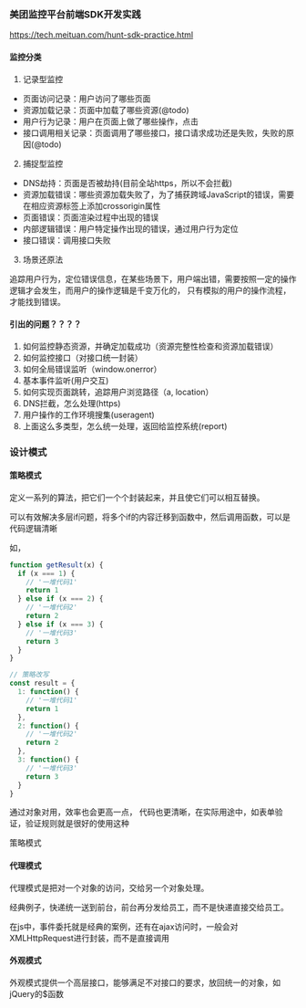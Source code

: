 ### 美团监控平台前端SDK开发实践
https://tech.meituan.com/hunt-sdk-practice.html

#### 监控分类

1. 记录型监控

* 页面访问记录：用户访问了哪些页面
* 资源加载记录：页面中加载了哪些资源(@todo)
* 用户行为记录：用户在页面上做了哪些操作，点击
* 接口调用相关记录：页面调用了哪些接口，接口请求成功还是失败，失败的原因(@todo)

2. 捕捉型监控

* DNS劫持：页面是否被劫持(目前全站https，所以不会拦截)
* 资源加载错误：哪些资源加载失败了，为了捕获跨域JavaScript的错误，需要在相应资源标签上添加crossorigin属性
* 页面错误：页面渲染过程中出现的错误
* 内部逻辑错误：用户特定操作出现的错误，通过用户行为定位
* 接口错误：调用接口失败

3. 场景还原法

追踪用户行为，定位错误信息，在某些场景下，用户端出错，需要按照一定的操作逻辑才会发生，而用户的操作逻辑是千变万化的，
只有模拟的用户的操作流程，才能找到错误。

#### 引出的问题？？？？
1. 如何监控静态资源，并确定加载成功（资源完整性检查和资源加载错误）
2. 如何监控接口（对接口统一封装）
3. 如何全局错误监听（window.onerror）
4. 基本事件监听(用户交互)
5. 如何实现页面跳转，追踪用户浏览路径（a, location）
6. DNS拦截，怎么处理(https)
7. 用户操作的工作环境搜集(useragent)
8. 上面这么多类型，怎么统一处理，返回给监控系统(report)


### 设计模式

#### 策略模式

定义一系列的算法，把它们一个个封装起来，并且使它们可以相互替换。

可以有效解决多层if问题，将多个if的内容迁移到函数中，然后调用函数，可以是代码逻辑清晰

如，
```javascript
function getResult(x) {
  if (x === 1) {
    // '一堆代码1'
    return 1
  } else if (x === 2) {
    // '一堆代码2'
    return 2
  } else if (x === 3) {
    // '一堆代码3'
    return 3
  }
}

// 策略改写
const result = {
  1: function() {
    // '一堆代码1'
    return 1
  },
  2: function() {
    // '一堆代码2'
    return 2
  },
  3: function() {
    // '一堆代码3'
    return 3
  }
}

```

通过对象对用，效率也会更高一点， 代码也更清晰，在实际用途中，如表单验证，验证规则就是很好的使用这种

策略模式

#### 代理模式

代理模式是把对一个对象的访问，交给另一个对象处理。

经典例子，快递统一送到前台，前台再分发给员工，而不是快递直接交给员工。

在js中，事件委托就是经典的案例，还有在ajax访问时，一般会对XMLHttpRequest进行封装，而不是直接调用

#### 外观模式

外观模式提供一个高层接口，能够满足不对接口的要求，放回统一的对象，如jQuery的$函数